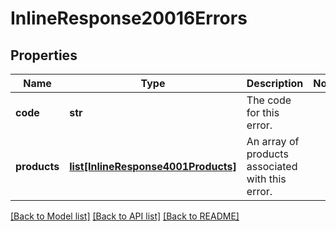 # InlineResponse20016Errors

## Properties
Name | Type | Description | Notes
------------ | ------------- | ------------- | -------------
**code** | **str** | The code for this error. | 
**products** | [**list[InlineResponse4001Products]**](InlineResponse4001Products.md) | An array of products associated with this error. | 

[[Back to Model list]](../README.md#documentation-for-models) [[Back to API list]](../README.md#documentation-for-api-endpoints) [[Back to README]](../README.md)

